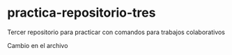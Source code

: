 # practica-repositorio-tres

Tercer repositorio para practicar con comandos para trabajos colaborativos

Cambio en el archivo
